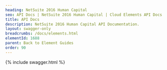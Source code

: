 ```yaml
---
heading: NetSuite 2016 Human Capital
seo: API Docs | NetSuite 2016 Human Capital | Cloud Elements API Docs
title: API Docs
description: NetSuite 2016 Human Capital API Documentation.
layout: swagger-only
breadcrumbs: /docs/elements.html
elementId: 1688
parent: Back to Element Guides
order: 90
---
```


{% include swagger.html %}
